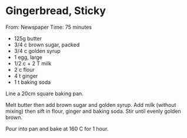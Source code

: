 # Gingerbread, Sticky
From: Newspaper
Time: 75 minutes

* 125g butter
* 3/4 c brown sugar, packed
* 3/4 c golden syrup
* 1 egg, large
* 1/2 c + 2 T milk
* 2 c flour
* 4 t ginger
* 1 t baking soda

Line a 20cm square baking pan.

Melt butter then add brown sugar and golden syrup.  Add milk (without mixing) then sift in flour, ginger and baking soda.  Stir until evenly golden brown.

Pour into pan and bake at 160 C for 1 hour.

